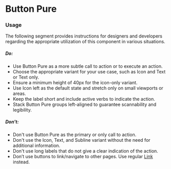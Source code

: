 # Button Pure

<TableOfContents></TableOfContents>

### Usage

The following segment provides instructions for designers and developers regarding the appropriate utilization of this
component in various situations.

##### Do:

- Use Button Pure as a more subtle call to action or to execute an action.
- Choose the appropriate variant for your use case, such as Icon and Text or Text only.
- Ensure a minimum height of 40px for the icon-only variant.
- Use Icon left as the default state and stretch only on small viewports or areas.
- Keep the label short and include active verbs to indicate the action.
- Stack Button Pure groups left-aligned to guarantee scannability and legibility.

##### Don't:

- Don't use Button Pure as the primary or only call to action.
- Don't use the Icon, Text, and Subline variant without the need for additional information.
- Don't use long labels that do not give a clear indication of the action.
- Don’t use buttons to link/navigate to other pages. Use regular [Link](components/link) instead.
